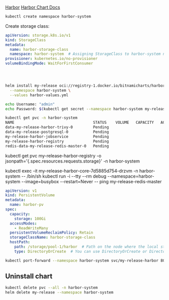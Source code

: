 [Harbor](https://bitnami.com/stack/harbor/helm)
[Harbor Chart Docs](https://github.com/bitnami/charts/tree/main/bitnami/harbor/#installing-the-chart)

```bash
kubectl create namespace harbor-system
```

Create storage class:

```yaml
apiVersion: storage.k8s.io/v1
kind: StorageClass
metadata:
  name: harbor-storage-class
  namespace: harbor-system  # Assigning StorageClass to harbor-system namespace
provisioner: kubernetes.io/no-provisioner
volumeBindingMode: WaitForFirstConsumer
```

```yaml

```


```bash


helm install my-release oci://registry-1.docker.io/bitnamicharts/harbor  \
  --namespace harbor-system \
  --values harbor-values.yml

```

```bash
echo Username: "admin"
echo Password: $(kubectl get secret --namespace harbor-system my-release-harbor-core-envvars -o jsonpath="{.data.HARBOR_ADMIN_PASSWORD}" | base64 -d)
```


```bash
kubectl get pvc -n harbor-system
NAME                                   STATUS    VOLUME   CAPACITY   ACCESS MODES   STORAGECLASS           VOLUMEATTRIBUTESCLASS   AGE
data-my-release-harbor-trivy-0         Pending                                      harbor-storage-class   <unset>                 101s
data-my-release-postgresql-0           Pending                                      harbor-storage-class   <unset>                 101s
my-release-harbor-jobservice           Pending                                      harbor-storage-class   <unset>                 102s
my-release-harbor-registry             Pending                                      harbor-storage-class   <unset>                 102s
redis-data-my-release-redis-master-0   Pending                                      harbor-storage-class   <unset>                 101s
```

kubectl get pvc my-release-harbor-registry -o jsonpath='{.spec.resources.requests.storage}' -n harbor-system


kubectl exec -it my-release-harbor-core-7d5885d754-drzvm -n harbor-system -- /bin/sh
kubectl run -i --tty --rm debug --namespace=harbor-system --image=busybox --restart=Never -- ping my-release-redis-master

```yaml
apiVersion: v1
kind: PersistentVolume
metadata:
  name: harbor-pv
spec:
  capacity:
    storage: 100Gi
  accessModes:
    - ReadWriteMany
  persistentVolumeReclaimPolicy: Retain
  storageClassName: harbor-storage-class
  hostPath:
    path: /storage/pool-1/harbor  # Path on the node where the local storage is mounted
    type: DirectoryOrCreate  # You can use DirectoryOrCreate or Directory
```




```bash
kubectl port-forward --namespace harbor-system svc/my-release-harbor 80:80
```

## Uninstall chart

```bash
kubectl delete pvc --all -n harbor-system
helm delete my-release --namespace harbor-system 
```